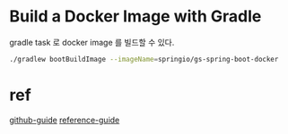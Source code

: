 
# Build a Docker Image with Gradle
gradle task 로 docker image 를 빌드할 수 있다.
```sh
./gradlew bootBuildImage --imageName=springio/gs-spring-boot-docker
```


# ref
[github-guide](https://github.com/spring-guides/gs-spring-boot-docker#build-a-docker-image-with-gradle)
[reference-guide](https://spring.io/guides/gs/spring-boot-docker/)